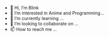 - 👋 Hi, I’m Blink
- 👀 I’m interested in Anime and Programming...
- 🌱 I’m currently learning ...
- 💞️ I’m looking to collaborate on ...
- 📫 How to reach me ...

<!---
GomonodVince/GomonodVince is a ✨ special ✨ repository because its `README.md` (this file) appears on your GitHub profile.
You can click the Preview link to take a look at your changes.
--->
